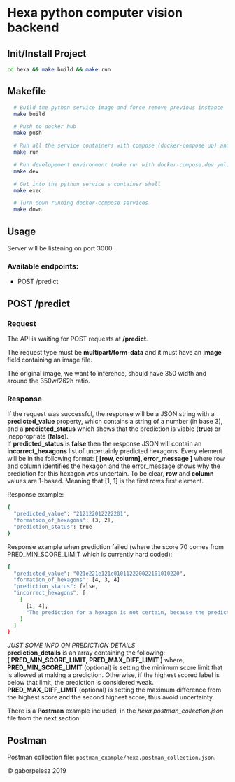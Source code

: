 # Hexa python computer vision backend

## Init/Install Project

```bash
cd hexa && make build && make run
```

## Makefile

```bash
  # Build the python service image and force remove previous instance
  make build

  # Push to docker hub
  make push

  # Run all the service containers with compose (docker-compose up) and force recreate container for python service
  make run

  # Run developement environment (make run with docker-compose.dev.yml)
  make dev

  # Get into the python service's container shell
  make exec

  # Turn down running docker-compose services
  make down
```

## Usage

Server will be listening on port 3000.

### Available endpoints:
- POST /predict

## POST /predict

### Request

The API is waiting for POST requests at **/predict**.

The request type must be **multipart/form-data** and it must have an **image** field containing an image file.

The original image, we want to inference, should have 350 width and around the 350w/262h ratio.

### Response

If the request was successful, the response will be a JSON string with a **predicted_value** property,
which contains a string of a number (in base 3), and a **predicted_status** which shows that the prediction is viable (**true**) or inappropriate (**false**).  
If **predicted_status** is **false** then the response JSON will contain an **incorrect_hexagons** list of uncertainly predicted hexagons. Every element will be in the following format: **[ [row, column], error_message ]** where row and column identifies the hexagon and the error_message shows why the prediction for this hexagon was uncertain. To be clear, **row** and **column** values are 1-based. Meaning that [1, 1] is the first rows first element. 

Response example:
```bash
{
  "predicted_value": "212122012222201",
  "formation_of_hexagons": [3, 2],
  "prediction_status": true
}
```

Response example when prediction failed (where the score 70 comes from PRED_MIN_SCORE_LIMIT which is currently hard coded):
```bash
{
  "predicted_value": "021e221e121e010112220022101010220",
  "formation_of_hexagons": [4, 3, 4]
  "prediction_status": false,
  "incorrect_hexagons": [
    [
      [1, 4],
      "The prediction for a hexagon is not certain, because the predicted score 55 is below score 70."
    ]
  ]
}
```

*JUST SOME INFO ON PREDICTION DETAILS*  
**prediction_details** is an array containing the following:  
**[ PRED_MIN_SCORE_LIMIT, PRED_MAX_DIFF_LIMIT ]**  where,  
**PRED_MIN_SCORE_LIMIT** (optional) is setting the minimum score limit that is allowed at making a prediction. Otherwise, if the highest scored label is below that limit, the prediction is considered weak.  
**PRED_MAX_DIFF_LIMIT** (optional) is setting the maximum difference from the highest score and the second highest score, thus avoid uncertainty.

There is a **Postman** example included, in the *hexa.postman_collection.json* file from the next section.

## Postman

Postman collection file: `postman_example/hexa.postman_collection.json`.

© gaborpelesz 2019
